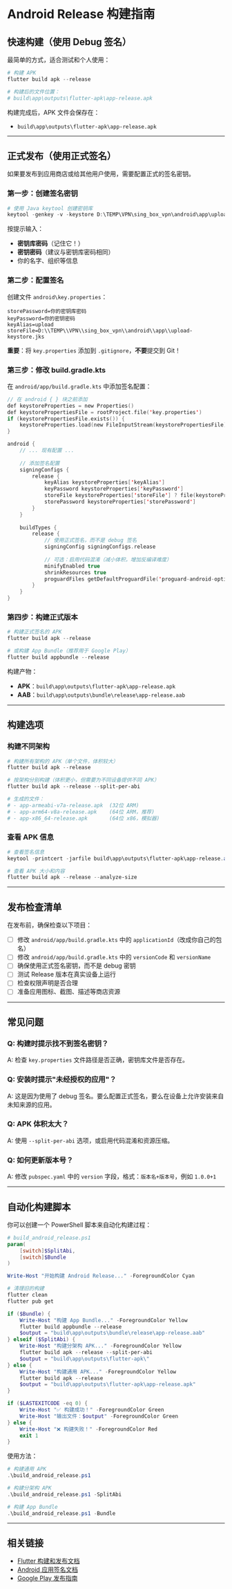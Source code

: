 # Android Release 构建指南

## 快速构建（使用 Debug 签名）

最简单的方式，适合测试和个人使用：

```powershell
# 构建 APK
flutter build apk --release

# 构建后的文件位置：
# build\app\outputs\flutter-apk\app-release.apk
```

构建完成后，APK 文件会保存在：
- `build\app\outputs\flutter-apk\app-release.apk`

---

## 正式发布（使用正式签名）

如果要发布到应用商店或给其他用户使用，需要配置正式的签名密钥。

### 第一步：创建签名密钥

```powershell
# 使用 Java keytool 创建密钥库
keytool -genkey -v -keystore D:\TEMP\VPN\sing_box_vpn\android\app\upload-keystore.jks -storetype JKS -keyalg RSA -keysize 2048 -validity 10000 -alias upload
```

按提示输入：
- **密钥库密码**（记住它！）
- **密钥密码**（建议与密钥库密码相同）
- 你的名字、组织等信息

### 第二步：配置签名

创建文件 `android\key.properties`：

```properties
storePassword=你的密钥库密码
keyPassword=你的密钥密码
keyAlias=upload
storeFile=D:\\TEMP\\VPN\\sing_box_vpn\\android\\app\\upload-keystore.jks
```

**重要**：将 `key.properties` 添加到 `.gitignore`，**不要**提交到 Git！

### 第三步：修改 build.gradle.kts

在 `android/app/build.gradle.kts` 中添加签名配置：

```kotlin
// 在 android { } 块之前添加
def keystoreProperties = new Properties()
def keystorePropertiesFile = rootProject.file('key.properties')
if (keystorePropertiesFile.exists()) {
    keystoreProperties.load(new FileInputStream(keystorePropertiesFile))
}

android {
    // ... 现有配置 ...
    
    // 添加签名配置
    signingConfigs {
        release {
            keyAlias keystoreProperties['keyAlias']
            keyPassword keystoreProperties['keyPassword']
            storeFile keystoreProperties['storeFile'] ? file(keystoreProperties['storeFile']) : null
            storePassword keystoreProperties['storePassword']
        }
    }
    
    buildTypes {
        release {
            // 使用正式签名，而不是 debug 签名
            signingConfig signingConfigs.release
            
            // 可选：启用代码混淆（减小体积，增加反编译难度）
            minifyEnabled true
            shrinkResources true
            proguardFiles getDefaultProguardFile('proguard-android-optimize.txt'), 'proguard-rules.pro'
        }
    }
}
```

### 第四步：构建正式版本

```powershell
# 构建正式签名的 APK
flutter build apk --release

# 或构建 App Bundle（推荐用于 Google Play）
flutter build appbundle --release
```

构建产物：
- **APK**：`build\app\outputs\flutter-apk\app-release.apk`
- **AAB**：`build\app\outputs\bundle\release\app-release.aab`

---

## 构建选项

### 构建不同架构

```powershell
# 构建所有架构的 APK（单个文件，体积较大）
flutter build apk --release

# 按架构分别构建（体积更小，但需要为不同设备提供不同 APK）
flutter build apk --release --split-per-abi

# 生成的文件：
# - app-armeabi-v7a-release.apk  (32位 ARM)
# - app-arm64-v8a-release.apk    (64位 ARM，推荐)
# - app-x86_64-release.apk       (64位 x86，模拟器)
```

### 查看 APK 信息

```powershell
# 查看签名信息
keytool -printcert -jarfile build\app\outputs\flutter-apk\app-release.apk

# 查看 APK 大小和内容
flutter build apk --release --analyze-size
```

---

## 发布检查清单

在发布前，确保检查以下项目：

- [ ] 修改 `android/app/build.gradle.kts` 中的 `applicationId`（改成你自己的包名）
- [ ] 修改 `android/app/build.gradle.kts` 中的 `versionCode` 和 `versionName`
- [ ] 确保使用正式签名密钥，而不是 debug 密钥
- [ ] 测试 Release 版本在真实设备上运行
- [ ] 检查权限声明是否合理
- [ ] 准备应用图标、截图、描述等商店资源

---

## 常见问题

### Q: 构建时提示找不到签名密钥？
A: 检查 `key.properties` 文件路径是否正确，密钥库文件是否存在。

### Q: 安装时提示"未经授权的应用"？
A: 这是因为使用了 debug 签名。要么配置正式签名，要么在设备上允许安装来自未知来源的应用。

### Q: APK 体积太大？
A: 使用 `--split-per-abi` 选项，或启用代码混淆和资源压缩。

### Q: 如何更新版本号？
A: 修改 `pubspec.yaml` 中的 `version` 字段，格式：`版本名+版本号`，例如 `1.0.0+1`

---

## 自动化构建脚本

你可以创建一个 PowerShell 脚本来自动化构建过程：

```powershell
# build_android_release.ps1
param(
    [switch]$SplitAbi,
    [switch]$Bundle
)

Write-Host "开始构建 Android Release..." -ForegroundColor Cyan

# 清理旧的构建
flutter clean
flutter pub get

if ($Bundle) {
    Write-Host "构建 App Bundle..." -ForegroundColor Yellow
    flutter build appbundle --release
    $output = "build\app\outputs\bundle\release\app-release.aab"
} elseif ($SplitAbi) {
    Write-Host "构建分架构 APK..." -ForegroundColor Yellow
    flutter build apk --release --split-per-abi
    $output = "build\app\outputs\flutter-apk\"
} else {
    Write-Host "构建通用 APK..." -ForegroundColor Yellow
    flutter build apk --release
    $output = "build\app\outputs\flutter-apk\app-release.apk"
}

if ($LASTEXITCODE -eq 0) {
    Write-Host "✅ 构建成功！" -ForegroundColor Green
    Write-Host "输出文件：$output" -ForegroundColor Green
} else {
    Write-Host "❌ 构建失败！" -ForegroundColor Red
    exit 1
}
```

使用方法：
```powershell
# 构建通用 APK
.\build_android_release.ps1

# 构建分架构 APK
.\build_android_release.ps1 -SplitAbi

# 构建 App Bundle
.\build_android_release.ps1 -Bundle
```

---

## 相关链接

- [Flutter 构建和发布文档](https://docs.flutter.dev/deployment/android)
- [Android 应用签名文档](https://developer.android.com/studio/publish/app-signing)
- [Google Play 发布指南](https://support.google.com/googleplay/android-developer/answer/9859152)
